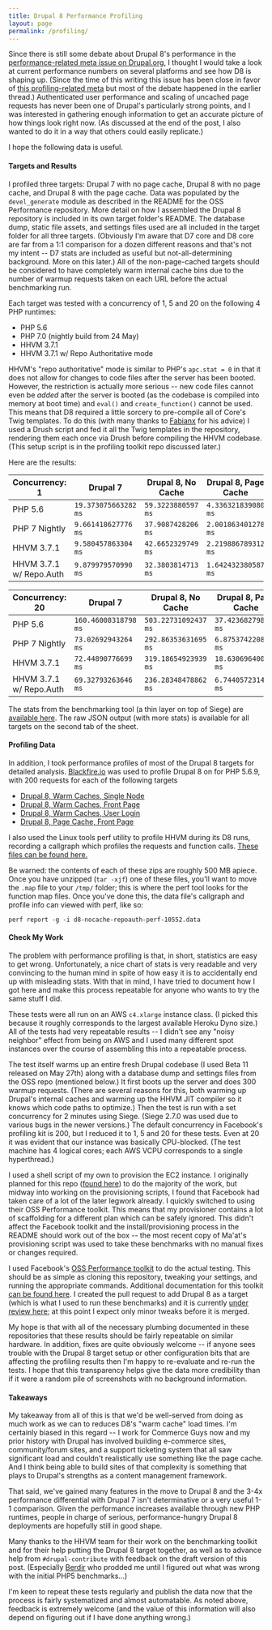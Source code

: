 ```yaml
---
title: Drupal 8 Performance Profiling
layout: page
permalink: /profiling/
---
```


Since there is still some debate about Drupal 8's performance in the [performance-related meta issue on Drupal.org](https://www.drupal.org/node/1744302), I thought I would take a look at current performance numbers on several platforms and see how D8 is shaping up. (Since the time of this writing this issue has been close in favor of [this profiling-related meta](https://www.drupal.org/node/2470679) but most of the debate happened in the earlier thread.) Authenticated user performance and scaling of uncached page requests has never been one of Drupal's particularly strong points, and I was interested in gathering enough information to get an accurate picture of how things look right now. (As discussed at the end of the post, I also wanted to do it in a way that others could easily replicate.)

I hope the following data is useful.

#### Targets and Results ####

I profiled three targets: Drupal 7 with no page cache, Drupal 8 with no page cache, and Drupal 8 with the page cache. Data was populated by the `devel_generate` module as described in the README for the OSS Performance repository. More detail on how I assembled the Drupal 8 repository is included in its own target folder's README. The database dump, static file assets, and settings files used are all included in the target folder for all three targets. (Obviously I'm aware that D7 core and D8 core are far from a 1:1 comparison for a dozen different reasons and that's not my intent -- D7 stats are included as useful but not-all-determining background. More on this later.) All of the non-page-cached targets should be considered to have completely warm internal cache bins due to the number of warmup requests taken on each URL before the actual benchmarking run.

Each target was tested with a concurrency of 1, 5 and 20 on the following 4 PHP runtimes:

- PHP 5.6
- PHP 7.0 (nightly build from 24 May)
- HHVM 3.7.1
- HHVM 3.7.1 w/ Repo Authoritative mode

HHVM's "repo authoritative" mode is similar to PHP's `apc.stat = 0` in that it does not allow for changes to code files after the server has been booted. However, the restriction is actually more serious -- new code files cannot even be *added* after the server is booted (as the codebase is compiled into memory at boot time) and `eval()` and `create_function()` cannot be used. This means that D8 required a little sorcery to pre-compile all of Core's Twig templates. To do this (with many thanks to [Fabianx](https://www.drupal.org/u/fabianx) for his advice) I used a Drush script and fed it all the Twig templates in the repository, rendering them each once via Drush before compiling the HHVM codebase. (This setup script is in the profiling toolkit repo discussed later.)

Here are the results:

| Concurrency: 1          | Drupal 7             | Drupal 8, No Cache   | Drupal 8, Page Cache |
|-------------------------|----------------------|----------------------|----------------------|
| PHP 5.6                 | `19.373075663282 ms` |  `59.3223880597 ms`  | `4.336321839080 ms`  |
| PHP 7 Nightly           |  `9.661418627776 ms` |  `37.9087428206 ms`  | `2.001863401278 ms`  |
| HHVM 3.7.1              |  `9.580457863304 ms` |  `42.6652329749 ms`  | `2.219886789312 ms`  |
| HHVM 3.7.1 w/ Repo.Auth |  `9.879979570990 ms` |  `32.3803814713 ms`  | `1.642432380587 ms`  |

| Concurrency: 20         | Drupal 7             | Drupal 8, No Cache   | Drupal 8, Page Cache |
|-------------------------|----------------------|----------------------|----------------------|
| PHP 5.6                 | `160.46008318798 ms` | `503.22731092437 ms` | `37.423682798243 ms` |
| PHP 7 Nightly           |  `73.02692943264 ms` | `292.86353631695 ms` |  `6.875374220881 ms` |
| HHVM 3.7.1              |  `72.44890776699 ms` | `319.18654923939 ms` | `18.630696400083 ms` |
| HHVM 3.7.1 w/ Repo.Auth |  `69.32793263646 ms` | `236.28348478862 ms` |  `6.744057231447 ms` |


The stats from the benchmarking tool (a thin layer on top of Siege) are [available here](http://tiny.cc/d8perfstats). The raw JSON output (with more stats) is available for all targets on the second tab of the sheet.

#### Profiling Data ####

In addition, I took performance profiles of most of the Drupal 8 targets for detailed analysis. [Blackfire.io](https://blackfire.io) was used to profile Drupal 8 on for PHP 5.6.9, with 200 requests for each of the following targets

- [Drupal 8, Warm Caches, Single Node](https://blackfire.io/profiles/57b82af3-402c-448f-9c90-2a65640872f6/graph)
- [Drupal 8, Warm Caches, Front Page](https://blackfire.io/profiles/d2d4ff59-9262-4578-8a00-96dcb3af128b/graph)
- [Drupal 8, Warm Caches, User Login](https://blackfire.io/profiles/f7a96bf9-85b5-401e-9a93-b0237f9e505c/graph)
- [Drupal 8, Page Cache, Front Page](https://blackfire.io/profiles/705a6e1f-3ec4-4c06-84f4-f208b76215f5/graph)

I also used the Linux tools perf utility to profile HHVM during its D8 runs, recording a callgraph which profiles the requests and function calls. [These files can be found here.](https://paddedhelmets.s3.amazonaws.com/d8perfstats/index.html)

Be warned: the contents of each of these zips are roughly 500 MB apiece. Once you have unzipped (`tar -xjf`) one of these files, you'll want to move the `.map` file to your `/tmp/` folder; this is where the perf tool looks for the function map files. Once you've done this, the data file's callgraph and profile info can viewed with perf, like so:

```
perf report -g -i d8-nocache-repoauth-perf-10552.data
```

#### Check My Work ####

The problem with performance profiling is that, in short, statistics are easy to get wrong. Unfortunately, a nice chart of stats is very readable and very convincing to the human mind in spite of how easy it is to accidentally end up with misleading stats. With that in mind, I have tried to document how I got here and make this process repeatable for anyone who wants to try the same stuff I did.

These tests were all run on an AWS `c4.xlarge` instance class. (I picked this because it roughly corresponds to the largest available Heroku Dyno size.) All of the tests had very repeatable results -- I didn't see any "noisy neighbor" effect from being on AWS and I used many different spot instances over the course of assembling this into a repeatable process.

The test itself warms up an entire fresh Drupal codebase (I used Beta 11 released on May 27th) along with a database dump and settings files from the OSS repo (mentioned below.) It first boots up the server and does 300 warmup requests. (There are several reasons for this, both warming up Drupal's internal caches and warming up the HHVM JIT compiler so it knows which code paths to optimize.) Then the test is run with a set concurrency for 2 minutes using Siege. (Siege 2.7.0 was used due to various bugs in the newer versions.) The default concurrency in Facebook's profiling kit is 200, but I reduced it to 1, 5 and 20 for these tests. Even at 20 it was evident that our instance was basically CPU-blocked. (The test machine has 4 logical cores; each AWS VCPU corresponds to a single hyperthread.)

I used a shell script of my own to provision the EC2 instance. I originally planned for this repo ([found here](https://www.github.com/Kazanir/maat)) to do the majority of the work, but midway into working on the provisioning scripts, I found that Facebook had taken care of a lot of the later legwork already. I quickly switched to using their OSS Performance toolkit. This means that my provisioner contains a lot of scaffolding for a different plan which can be safely ignored. This didn't affect the Facebook toolkit and the install/provisioning process in the README should work out of the box -- the most recent copy of Ma'at's provisioning script was used to take these benchmarks with no manual fixes or changes required.

I used Facebook's [OSS Performance toolkit](https://www.github.com/hhvm/oss-performance) to do the actual testing. This should be as simple as cloning this repository, tweaking your settings, and running the appropriate commands. Additional documentation for this toolkit [can be found here](https://github.com/facebook/hhvm/wiki/Profiling#strobelight). I created the pull request to add Drupal 8 as a target (which is what I used to run these benchmarks) and it is currently [under review here](https://github.com/hhvm/oss-performance/pull/43); at this point I expect only minor tweaks before it is merged.

My hope is that with all of the necessary plumbing documented in these repositories that these results should be fairly repeatable on similar hardware. In addition, fixes are quite obviously welcome -- if anyone sees trouble with the Drupal 8 target setup or other configuration bits that are affecting the profiling results then I'm happy to re-evaluate and re-run the tests. I hope that this transparency helps give the data more credibility than if it were a random pile of screenshots with no background information.

#### Takeaways ####

My takeaway from all of this is that we'd be well-served from doing as much work as we can to reduces D8's "warm cache" load times. I'm certainly biased in this regard -- I work for Commerce Guys now and my prior history with Drupal has involved building e-commerce sites, community/forum sites, and a support ticketing system that all saw significant load and couldn't realistically use something like the page cache. And I think being able to build sites of that complexity is something that plays to Drupal's strengths as a content management framework.

That said, we've gained many features in the move to Drupal 8 and the 3-4x performance differential with Drupal 7 isn't determinative or a very useful 1-1 comparison. Given the performance increases available through new PHP runtimes, people in charge of serious, performance-hungry Drupal 8 deployments are hopefully still in good shape.

Many thanks to the HHVM team for their work on the benchmarking toolkit and for their help putting the Drupal 8 target together, as well as to advance help from `#drupal-contribute` with feedback on the draft version of this post. (Especially [Berdir](https://www.drupal.org/u/berdir) who prodded me until I figured out what was wrong with the initial PHP5 benchmarks...)

I'm keen to repeat these tests regularly and publish the data now that the process is fairly systematized and almost automatable. As noted above, feedback is extremely welcome (and the value of this information will also depend on figuring out if I have done anything wrong.) 
